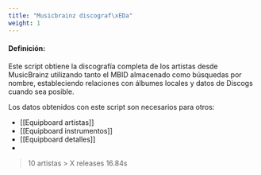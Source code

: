 ```yaml
---
title: "Musicbrainz discograf\xEDa"
weight: 1
---
```


#### Definición:

Este script obtiene la discografía completa de los artistas desde MusicBrainz utilizando tanto el MBID almacenado como búsquedas por nombre, estableciendo relaciones con álbumes locales y datos de Discogs cuando sea posible.

Los datos obtenidos con este script son necesarios para otros:
- [[Equipboard artistas]]
- [[Equipboard instrumentos]]
- [[Equipboard detalles]]
- 

> 10 artistas > X releases 16.84s

